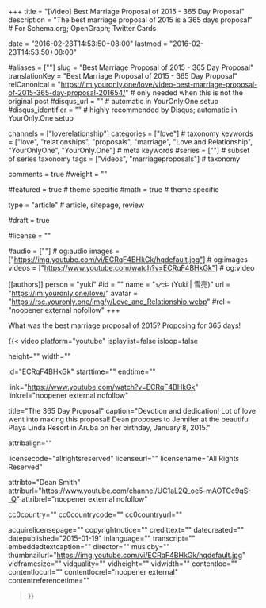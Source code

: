 +++
title = "[Video] Best Marriage Proposal of 2015 - 365 Day Proposal"
description = "The best marriage proposal of 2015 is a 365 days proposal"	# For Schema.org; OpenGraph; Twitter Cards

date = "2016-02-23T14:53:50+08:00"
lastmod = "2016-02-23T14:53:50+08:00"

#aliases = [""]
slug = "Best Marriage Proposal of 2015 - 365 Day Proposal"
translationKey = "Best Marriage Proposal of 2015 - 365 Day Proposal"
relCanonical = "https://im.youronly.one/love/video-best-marriage-proposal-of-2015-365-day-proposal-201654/"														# only needed when this is not the original post
#disqus_url = ""                                                    # automatic in YourOnly.One setup
#disqus_identifier = ""                                             # highly recommended by Disqus; automatic in YourOnly.One setup

channels = ["loverelationship"]
categories = ["love"]														# taxonomy
keywords = ["love", "relationships", "proposals", "marriage", "Love and Relationship", "YourOnlyOne", "YourOnly.One"]															# meta keywords
#series = [""]																# subset of series taxonomy
tags = ["videos", "marriageproposals"]																	# taxonomy

comments = true
#weight = ""

#featured = true															# theme specific
#math = true																	# theme specific

type = "article"                                                           # article, sitepage, review

#draft = true

#license = ""

#audio = [""]																# og:audio
images = ["https://img.youtube.com/vi/ECRqF4BHkGk/hqdefault.jpg"]    # og:images
videos = ["https://www.youtube.com/watch?v=ECRqF4BHkGk"]                                # og:video

[[authors]]
person = "yuki"
#id = ""
name = "ᜌᜓᜃᜒ (Yuki | 雪亮)"
url = "https://im.youronly.one/love/"
avatar = "https://rsc.youronly.one/img/y/Love_and_Relationship.webp"
#rel = "noopener external nofollow"
+++

What was the best marriage proposal of 2015? Proposing for 365 days!

<!--more-->

{{< video
  platform="youtube"
  isplaylist=false
  isloop=false

  height=""
  width=""

  id="ECRqF4BHkGk"
  starttime=""
  endtime=""

  link="https://www.youtube.com/watch?v=ECRqF4BHkGk"
  linkrel="noopener external nofollow"

  title="The 365 Day Proposal"
  caption="Devotion and dedication! Lot of love went into making this proposal! Dean proposes to Jennifer at the beautiful Playa Linda Resort in Aruba on her birthday, January 8, 2015."

  attribalign=""

  licensecode="allrightsreserved"
  licenseurl=""
  licensename="All Rights Reserved"

  attribto="Dean Smith"
  attriburl="https://www.youtube.com/channel/UC1aL2Q_oe5-mAOTCc9qS-_Q"
  attribrel="noopener external nofollow"

  cc0country=""
  cc0countrycode=""
  cc0countryurl=""

  acquirelicensepage=""
  copyrightnotice=""
  credittext=""
  datecreated=""
  datepublished="2015-01-19"
  inlanguage=""
  transcript=""
  embeddedtextcaption=""
  director=""
  musicby=""
  thumbnailurl="https://img.youtube.com/vi/ECRqF4BHkGk/hqdefault.jpg"
  vidframesize=""
  vidquality=""
  vidheight=""
  vidwidth=""
  contentloc=""
  contentlocurl=""
  contentlocrel="noopener external"
  contentreferencetime=""
>}}

